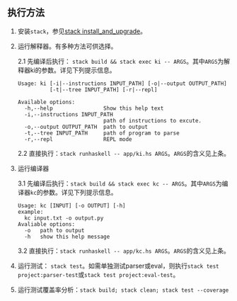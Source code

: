 ## 执行方法

1. 安装`stack`，参见[stack install_and_upgrade](https://docs.haskellstack.org/en/stable/install_and_upgrade/)。

2. 运行解释器。有多种方法可供选择。

    2.1 先编译后执行： `stack build && stack exec ki -- ARGS`。其中`ARGS`为解释器ki的参数。详见下列提示信息。

    ```
    Usage: ki [-i|--instructions INPUT_PATH] [-o|--output OUTPUT_PATH]
              [-t|--tree INPUT_PATH] [-r|--repl]

    Available options:
      -h,--help                Show this help text
      -i,--instructions INPUT_PATH
                               path of instructions to excute.
      -o,--output OUTPUT_PATH  path to output
      -t,--tree INPUT_PATH     path of program to parse
      -r,--repl                REPL mode
    ```

    2.2 直接执行：`stack runhaskell -- app/ki.hs ARGS`。`ARGS`的含义见上条。

3. 运行编译器

    3.1 先编译后执行：`stack build && stack exec kc -- ARGS`。其中`ARGS`为编译器`kc`的参数。详见下列提示信息。

    ```
    Usage: kc [INPUT] [-o OUTPUT] [-h]
    example:
      kc input.txt -o output.py
    Avaliable options:
      -o   path to output
      -h   show this help message
    ```

    3.2 直接执行：`stack runhaskell -- app/kc.hs ARGS`。`ARGS`的含义见上条。

4. 运行测试： `stack test`。如需单独测试parser或eval，则执行`stack test project:parser-test`或`stack test project:eval-test`。

5. 运行测试覆盖率分析：`stack build; stack clean; stack test --coverage`
